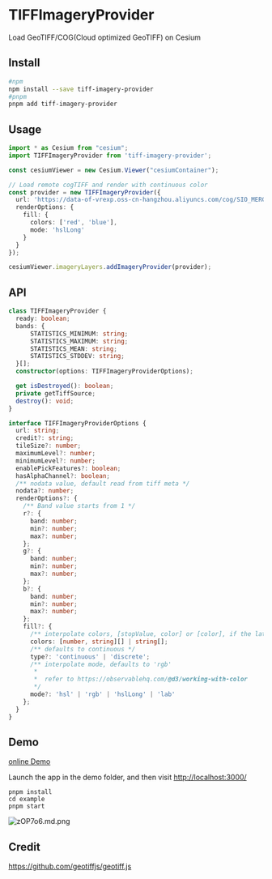 # TIFFImageryProvider

Load GeoTIFF/COG(Cloud optimized GeoTIFF) on Cesium

## Install

```bash
#npm
npm install --save tiff-imagery-provider
#pnpm
pnpm add tiff-imagery-provider
```

## Usage

```ts
import * as Cesium from "cesium";
import TIFFImageryProvider from 'tiff-imagery-provider';

const cesiumViewer = new Cesium.Viewer("cesiumContainer");

// Load remote cogTIFF and render with continuous color
const provider = new TIFFImageryProvider({
  url: 'https://data-of-vrexp.oss-cn-hangzhou.aliyuncs.com/cog/SIO_MERGE_MERGE_20000101TO20000131_L3B_EAMS_1KM_ACP_CT2017_.tif',
  renderOptions: {
    fill: {
      colors: ['red', 'blue'],
      mode: 'hslLong'
    }
  }
});

cesiumViewer.imageryLayers.addImageryProvider(provider);

```

## API

```ts
class TIFFImageryProvider {
  ready: boolean;
  bands: {
      STATISTICS_MINIMUM: string;
      STATISTICS_MAXIMUM: string;
      STATISTICS_MEAN: string;
      STATISTICS_STDDEV: string;
  }[];
  constructor(options: TIFFImageryProviderOptions);

  get isDestroyed(): boolean;
  private getTiffSource;
  destroy(): void;
}

interface TIFFImageryProviderOptions {
  url: string;
  credit?: string;
  tileSize?: number;
  maximumLevel?: number;
  minimumLevel?: number;
  enablePickFeatures?: boolean;
  hasAlphaChannel?: boolean;
  /** nodata value, default read from tiff meta */
  nodata?: number;
  renderOptions?: {
    /** Band value starts from 1 */
    r?: {
      band: number;
      min?: number;
      max?: number;
    };
    g?: {
      band: number;
      min?: number;
      max?: number;
    };
    b?: {
      band: number;
      min?: number;
      max?: number;
    };
    fill?: {
      /** interpolate colors, [stopValue, color] or [color], if the latter, means equal distribution */
      colors: [number, string][] | string[];
      /** defaults to continuous */
      type?: 'continuous' | 'discrete';
      /** interpolate mode, defaults to 'rgb'
       * 
       *  refer to https://observablehq.com/@d3/working-with-color
       */
      mode?: 'hsl' | 'rgb' | 'hslLong' | 'lab'
    };
  }
}
```

## Demo

[online Demo](https://tiff-imagery-provider-example.vercel.app/)

Launch the app in the demo folder, and then visit <http://localhost:3000/>

```node
pnpm install
cd example
pnpm start
```

![zOP7o6.md.png](https://s1.ax1x.com/2022/12/20/zOP7o6.md.png)

## Credit

<https://github.com/geotiffjs/geotiff.js>
